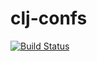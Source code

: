 # clj-confs

[![Build Status](https://travis-ci.org/nathants/clj-confs.svg?branch=master)](https://travis-ci.org/nathants/clj-confs)
